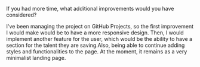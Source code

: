 
If you had more time, what additional improvements would you have considered?

I've been managing the project on GitHub Projects, so the first improvement I would make would be to have a more responsive design. Then, I would implement another feature for the user, which would be the ability to have a section for the talent they are saving.Also, being able to continue adding styles and functionalities to the page. At the moment, it remains as a very minimalist landing page.

